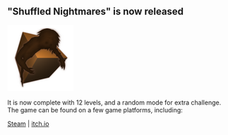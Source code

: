 ## "Shuffled Nightmares" is now released

<img id="icon" src="images/icon_shuffled-nightmares.png"/>

It is now complete with 12 levels, and a random mode for extra challenge.
The game can be found on a few game platforms, including:

[Steam](https://store.steampowered.com/app/1289510) |
[itch.io](https://darkdimension.itch.io/shuffled-nightmares)
